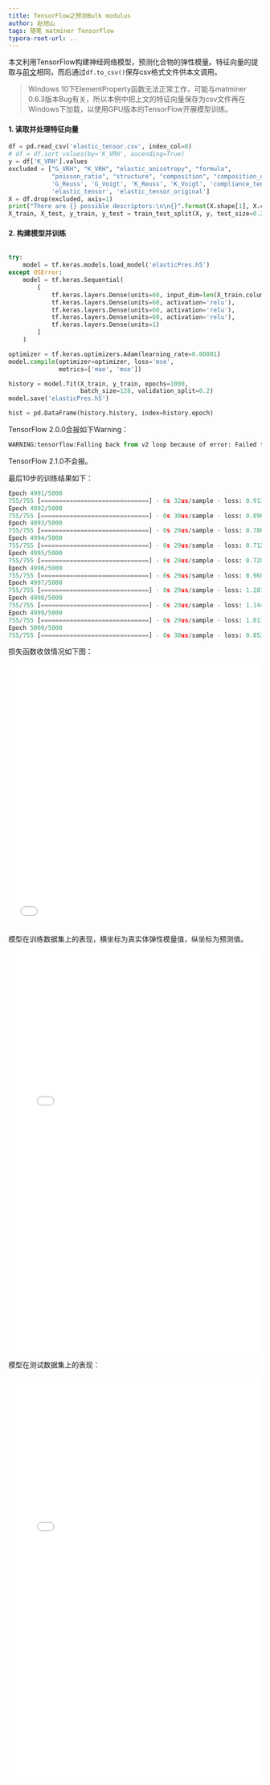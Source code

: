```yaml
---
title: TensorFlow之预测Bulk modulus
author: 赵旭山
tags: 随笔 matminer TensorFlow
typora-root-url: ..
---
```




本文利用TensorFlow构建神经网络模型，预测化合物的弹性模量。特征向量的提取与[前文](https://yuwenxianglong.github.io/2020/05/25/Sklearn%E4%B9%8B%E9%A2%84%E6%B5%8B%E5%BC%B9%E6%80%A7%E6%A8%A1%E9%87%8F.html)相同，而后通过`df.to_csv()`保存csv格式文件供本文调用。

> Windows 10下ElementProperty函数无法正常工作，可能与matminer 0.6.3版本Bug有关，所以本例中把上文的特征向量保存为csv文件再在Windows下加载，以使用GPU版本的TensorFlow开展模型训练。

#### 1. 读取并处理特征向量

```python
df = pd.read_csv('elastic_tensor.csv', index_col=0)
# df = df.sort_values(by='K_VRH', ascending=True)
y = df['K_VRH'].values
excluded = ["G_VRH", "K_VRH", "elastic_anisotropy", "formula",
            "poisson_ratio", "structure", "composition", "composition_oxid",
            'G_Reuss', 'G_Voigt', 'K_Reuss', 'K_Voigt', 'compliance_tensor',
            'elastic_tensor', 'elastic_tensor_original']
X = df.drop(excluded, axis=1)
print("There are {} possible descriptors:\n\n{}".format(X.shape[1], X.columns.values))
X_train, X_test, y_train, y_test = train_test_split(X, y, test_size=0.2, random_state=1)
```

#### 2. 构建模型并训练

```python

try:
    model = tf.keras.models.load_model('elasticPres.h5')
except OSError:
    model = tf.keras.Sequential(
        [
            tf.keras.layers.Dense(units=60, input_dim=len(X_train.columns), activation='relu'),
            tf.keras.layers.Dense(units=60, activation='relu'),
            tf.keras.layers.Dense(units=60, activation='relu'),
            tf.keras.layers.Dense(units=60, activation='relu'),
            tf.keras.layers.Dense(units=1)
        ]
    )

optimizer = tf.keras.optimizers.Adam(learning_rate=0.00001)
model.compile(optimizer=optimizer, loss='mse',
              metrics=['mae', 'mse'])

history = model.fit(X_train, y_train, epochs=1000,
                    batch_size=128, validation_split=0.2)
model.save('elasticPres.h5')

hist = pd.DataFrame(history.history, index=history.epoch)
```

TensorFlow 2.0.0会报如下Warning：

```python
WARNING:tensorflow:Falling back from v2 loop because of error: Failed to find data adapter that can handle input: <class 'pandas.core.frame.DataFrame'>, <class 'NoneType'>
```

TensorFlow 2.1.0不会报。

最后10步的训练结果如下：

```python
Epoch 4991/5000
755/755 [==============================] - 0s 32us/sample - loss: 0.9133 - mae: 0.6431 - mse: 0.9133 - val_loss: 291.3222 - val_mae: 11.8175 - val_mse: 291.3222
Epoch 4992/5000
755/755 [==============================] - 0s 30us/sample - loss: 0.8966 - mae: 0.6300 - mse: 0.8966 - val_loss: 289.3552 - val_mae: 11.7826 - val_mse: 289.3552
Epoch 4993/5000
755/755 [==============================] - 0s 29us/sample - loss: 0.7864 - mae: 0.5899 - mse: 0.7864 - val_loss: 292.4638 - val_mae: 11.9599 - val_mse: 292.4638
Epoch 4994/5000
755/755 [==============================] - 0s 29us/sample - loss: 0.7121 - mae: 0.5586 - mse: 0.7121 - val_loss: 289.2971 - val_mae: 11.8120 - val_mse: 289.2971
Epoch 4995/5000
755/755 [==============================] - 0s 29us/sample - loss: 0.7206 - mae: 0.5556 - mse: 0.7206 - val_loss: 291.6976 - val_mae: 11.8284 - val_mse: 291.6976
Epoch 4996/5000
755/755 [==============================] - 0s 29us/sample - loss: 0.9680 - mae: 0.6612 - mse: 0.9680 - val_loss: 289.1350 - val_mae: 11.8645 - val_mse: 289.1350
Epoch 4997/5000
755/755 [==============================] - 0s 29us/sample - loss: 1.2871 - mae: 0.7952 - mse: 1.2871 - val_loss: 293.5512 - val_mae: 11.9366 - val_mse: 293.5512
Epoch 4998/5000
755/755 [==============================] - 0s 29us/sample - loss: 1.1446 - mae: 0.7474 - mse: 1.1446 - val_loss: 288.7805 - val_mae: 11.7558 - val_mse: 288.7805
Epoch 4999/5000
755/755 [==============================] - 0s 29us/sample - loss: 1.0113 - mae: 0.6959 - mse: 1.0113 - val_loss: 292.6437 - val_mae: 11.9833 - val_mse: 292.6437
Epoch 5000/5000
755/755 [==============================] - 0s 30us/sample - loss: 0.8537 - mae: 0.6302 - mse: 0.8537 - val_loss: 290.2824 - val_mae: 11.8138 - val_mse: 290.2824
```





损失函数收敛情况如下图：

 <iframe id="igraph" scrolling="no" style="border:none;" seamless="seamless" src="/resdata/MatInf/matminer/elasticPres/Loss.html" height="525" width="100%"></iframe>

模型在训练数据集上的表现，横坐标为真实体弹性模量值，纵坐标为预测值。

 <iframe id="igraph" scrolling="no" style="border:none;" seamless="seamless" src="/resdata/MatInf/matminer/elasticPres/BulkPredictionOfTrainingData.html" height="800" width="100%"></iframe>

模型在测试数据集上的表现：

 <iframe id="igraph" scrolling="no" style="border:none;" seamless="seamless" src="/resdata/MatInf/matminer/elasticPres/BulkPredictionOfTestData.html" height="800" width="100%"></iframe>

